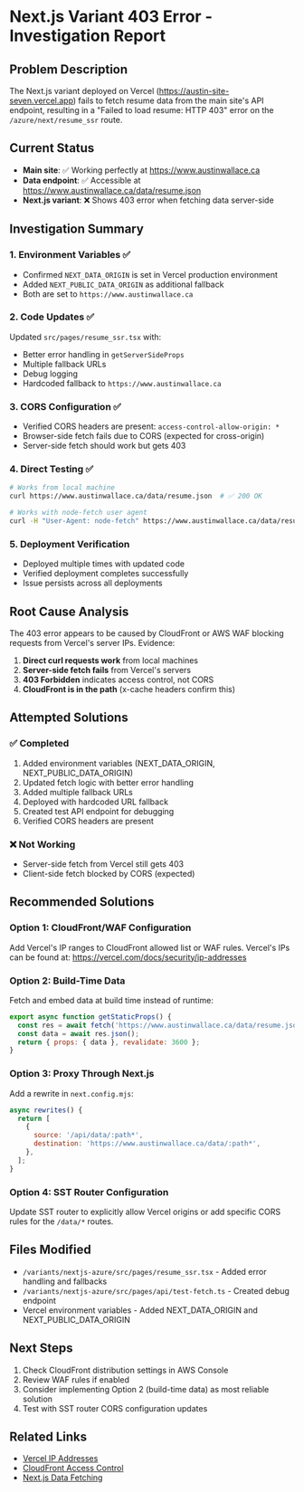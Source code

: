 # Next.js Variant 403 Error - Investigation Report

## Problem Description

The Next.js variant deployed on Vercel (https://austin-site-seven.vercel.app) fails to fetch resume data from the main site's API endpoint, resulting in a "Failed to load resume: HTTP 403" error on the `/azure/next/resume_ssr` route.

## Current Status

- **Main site**: ✅ Working perfectly at https://www.austinwallace.ca
- **Data endpoint**: ✅ Accessible at https://www.austinwallace.ca/data/resume.json
- **Next.js variant**: ❌ Shows 403 error when fetching data server-side

## Investigation Summary

### 1. Environment Variables ✅
- Confirmed `NEXT_DATA_ORIGIN` is set in Vercel production environment
- Added `NEXT_PUBLIC_DATA_ORIGIN` as additional fallback
- Both are set to `https://www.austinwallace.ca`

### 2. Code Updates ✅
Updated `src/pages/resume_ssr.tsx` with:
- Better error handling in `getServerSideProps`
- Multiple fallback URLs
- Debug logging
- Hardcoded fallback to `https://www.austinwallace.ca`

### 3. CORS Configuration ✅
- Verified CORS headers are present: `access-control-allow-origin: *`
- Browser-side fetch fails due to CORS (expected for cross-origin)
- Server-side fetch should work but gets 403

### 4. Direct Testing ✅
```bash
# Works from local machine
curl https://www.austinwallace.ca/data/resume.json  # ✅ 200 OK

# Works with node-fetch user agent
curl -H "User-Agent: node-fetch" https://www.austinwallace.ca/data/resume.json  # ✅ 200 OK
```

### 5. Deployment Verification
- Deployed multiple times with updated code
- Verified deployment completes successfully
- Issue persists across all deployments

## Root Cause Analysis

The 403 error appears to be caused by CloudFront or AWS WAF blocking requests from Vercel's server IPs. Evidence:

1. **Direct curl requests work** from local machines
2. **Server-side fetch fails** from Vercel's servers
3. **403 Forbidden** indicates access control, not CORS
4. **CloudFront is in the path** (x-cache headers confirm this)

## Attempted Solutions

### ✅ Completed
1. Added environment variables (NEXT_DATA_ORIGIN, NEXT_PUBLIC_DATA_ORIGIN)
2. Updated fetch logic with better error handling
3. Added multiple fallback URLs
4. Deployed with hardcoded URL fallback
5. Created test API endpoint for debugging
6. Verified CORS headers are present

### ❌ Not Working
- Server-side fetch from Vercel still gets 403
- Client-side fetch blocked by CORS (expected)

## Recommended Solutions

### Option 1: CloudFront/WAF Configuration
Add Vercel's IP ranges to CloudFront allowed list or WAF rules. Vercel's IPs can be found at: https://vercel.com/docs/security/ip-addresses

### Option 2: Build-Time Data
Fetch and embed data at build time instead of runtime:
```javascript
export async function getStaticProps() {
  const res = await fetch('https://www.austinwallace.ca/data/resume.json');
  const data = await res.json();
  return { props: { data }, revalidate: 3600 };
}
```

### Option 3: Proxy Through Next.js
Add a rewrite in `next.config.mjs`:
```javascript
async rewrites() {
  return [
    {
      source: '/api/data/:path*',
      destination: 'https://www.austinwallace.ca/data/:path*',
    },
  ];
}
```

### Option 4: SST Router Configuration
Update SST router to explicitly allow Vercel origins or add specific CORS rules for the `/data/*` routes.

## Files Modified

- `/variants/nextjs-azure/src/pages/resume_ssr.tsx` - Added error handling and fallbacks
- `/variants/nextjs-azure/src/pages/api/test-fetch.ts` - Created debug endpoint
- Vercel environment variables - Added NEXT_DATA_ORIGIN and NEXT_PUBLIC_DATA_ORIGIN

## Next Steps

1. Check CloudFront distribution settings in AWS Console
2. Review WAF rules if enabled
3. Consider implementing Option 2 (build-time data) as most reliable solution
4. Test with SST router CORS configuration updates

## Related Links

- [Vercel IP Addresses](https://vercel.com/docs/security/ip-addresses)
- [CloudFront Access Control](https://docs.aws.amazon.com/cloudfront/latest/developerguide/access-control.html)
- [Next.js Data Fetching](https://nextjs.org/docs/basic-features/data-fetching)

